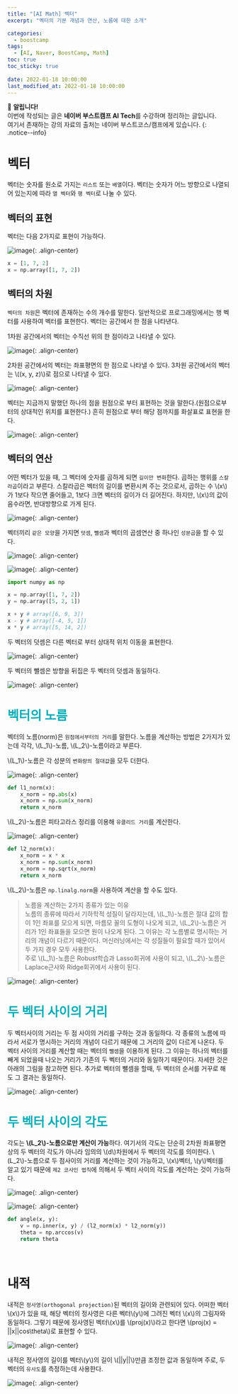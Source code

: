 ```yaml
---
title: "[AI Math] 벡터"
excerpt: "벡터의 기본 개념과 연산, 노름에 대한 소개"

categories:
  - boostcamp
tags:
  - [AI, Naver, BoostCamp, Math]
toc: true
toc_sticky: true
 
date: 2022-01-18 10:00:00
last_modified_at: 2022-01-18 10:00:00
---
```

📌 **알립니다!**<br>
이번에 작성되는 글은 **네이버 부스트캠프 AI Tech**를 수강하며 정리하는 글입니다.<br>
여기서 존재하는 강의 자료의 출처는 네이버 부스트코스/캠프에게 있습니다.
{: .notice--info}
<br>

# 벡터
벡터는 숫자를 원소로 가지는 `리스트` 또는 `배열`이다. 벡터는 숫자가 어느 방향으로 나열되어 있는지에 따라 `열 벡터`와 `행 벡터`로 나눌 수 있다.

## 벡터의 표현
벡터는 다음 2가지로 표현이 가능하다.

![image](https://user-images.githubusercontent.com/91870042/145021482-30a82ee2-670c-4d28-baee-7eb05a808ecc.png){: .align-center}

```py
x = [1, 7, 2]
x = np.array([1, 7, 2])
```

## 벡터의 차원
`벡터의 차원`은 벡터에 존재하는 수의 개수를 말한다. 일반적으로 프로그래밍에서는 행 벡터를 사용하여 벡터를 표현한다.
벡터는 공간에서 한 점을 나타낸다.

1차원 공간에서의 벡터는 수직선 위의 한 점이라고 나타낼 수 있다.

![image](https://user-images.githubusercontent.com/91870042/145009609-534ff1ac-cc47-47fb-aa65-bcf1ba4d8564.png){: .align-center}

2차원 공간에서의 벡터는 좌표평면의 한 점으로 나타낼 수 있다.
3차원 공간에서의 벡터는 \\((x, y, z)\\)로 점으로 나타낼 수 있다.

![image](https://user-images.githubusercontent.com/91870042/145011503-ce3f4ff3-0455-4479-8fd0-a4ebcbd1b352.png){: .align-center}

벡터는 지금까지 말했던 하나의 점을 원점으로 부터 표현하는 것을 말한다.(원점으로부터의 상대적인 위치를 표현한다.) 흔히 원점으로 부터 해당 점까지를 화살표로 표현을 한다.

![image](https://user-images.githubusercontent.com/91870042/145011597-a2c02d5f-bd84-461a-8707-3fdbcf8bb909.png){: .align-center}

## 벡터의 연산
어떤 벡터가 있을 때, 그 벡터에 숫자를 곱하게 되면 `길이만 변화`한다. 곱하는 행위를 `스칼라곱`이라고 부른다. 스칼라곱은 벡터의 길이를 변환시켜 주는 것으로서, 곱하는 수 \\(x\\)가 1보다 작으면 줄어들고, 1보다 크면 벡터의 길이가 더 길어진다. 하지만, \\(x\\)의 값이 음수라면, 반대방향으로 가게 된다.

![image](https://user-images.githubusercontent.com/91870042/145011780-1012f4da-d138-4dec-b048-29453dc4952d.png){: .align-center}

벡터끼리 `같은 모양`을 가지면 `덧셈`, `뺄셈`과 벡터의 곱셈연산 중 하나인 `성분곱`을 할 수 있다.

![image](https://user-images.githubusercontent.com/91870042/145011919-dd751116-7c79-4e41-9a0f-2a72dd991e1f.png){: .align-center}

![image](https://user-images.githubusercontent.com/91870042/145011950-c69fdcfb-e82d-49cc-91fd-33c0374d8419.png){: .align-center}


```py
import numpy as np

x = np.array([1, 7, 2])
y = np.array([5, 2, 1])

x + y # array([6, 9, 3])
x - y # array([-4, 5, 1])
x * y # array([5, 14, 2])
```

두 벡터의 덧셈은 다른 벡터로 부터 상대적 위치 이동을 표현한다.

![image](https://user-images.githubusercontent.com/91870042/145012026-7c0bcae7-53bf-4efc-9cfd-c20c372e8e0a.png){: .align-center}

두 벡터의 뺄셈은 방향을 뒤집은 두 벡터의 덧셈과 동일하다.

![image](https://user-images.githubusercontent.com/91870042/145012084-78210ecd-b4cd-458d-8f37-1d9d84cbb463.png){: .align-center}
<br>

# <span style = "color: #00adb5">벡터의 노름</span>
벡터의 노름(norm)은 `원점에서부터의 거리`를 말한다. 노름을 계산하는 방법은 2가지가 있는데 각각, \\(L_1\\)-노름, \\(L_2\\)-노름이라고 부른다.

\\(L_1\\)-노름은 각 성분의 `변화량의 절대값`을 모두 더한다.

![image](https://user-images.githubusercontent.com/91870042/145017643-9ca10dd4-63a4-48a3-af9e-e1c0c5a7a33f.png){: .align-center}

```py
def l1_norm(x):
    x_norm = np.abs(x)
    x_norm = np.sum(x_norm)
    return x_norm
```

\\(L_2\\)-노름은 피타고라스 정리를 이용해 `유클리드 거리`를 계산한다.

![image](https://user-images.githubusercontent.com/91870042/145017708-620dbeda-443a-4d72-85d9-81a6d6166d69.png){: .align-center}

```py
def l2_norm(x):
    x_norm = x * x
    x_norm = np.sum(x_norm)
    x_norm = np.sqrt(x_norm)
    return x_norm
```

\\(L_2\\)-노름은 `np.linalg.norm`을 사용하여 계산을 할 수도 있다.

> 노름을 계산하는 2가지 종류가 있는 이유  
> 노름의 종류에 따라서 기하학적 성질이 달라지는데, \\(L_1\\)-노름은 절대 값의 합이 1인 좌표를 모으게 되면, 마름모 꼴의 도형이 나오게 되고, \\(L_2\\)-노름은 거리가 1인 좌표들을 모으면 원이 나오게 된다. 그 이유는 각 노름별로 명시하는 거리의 개념이 다르기 때문이다. 머신러닝에서는 각 성질들이 필요할 때가 있어서 두 가지 경우 모두 사용한다.  
> 주로 \\(L_1\\)-노름은 Robust학습과 Lasso회귀에 사용이 되고, \\(L_2\\)-노름은 Laplace근사와 Ridge회귀에서 사용이 된다.

![image](https://user-images.githubusercontent.com/91870042/145018394-908c60b3-a53d-4193-a3ec-663fb0fd0fdd.png){: .align-center}
<br>

# <span style = "color: #00adb5">두 벡터 사이의 거리</span>
두 벡터사이의 거리는 두 점 사이의 거리를 구하는 것과 동일하다. 각 종류의 노름에 따라서 서로가 명시하는 거리의 개념이 다르기 때문에 그 거리의 값이 다르게 나온다. 두 벡터 사이의 거리를 계산할 때는 벡터의 `뺄셈`을 이용하게 된다. 그 이유는 하나의 벡터를 빼게 되었을때 나오는 거리가 기존의 두 벡터의 거리와 동일하기 때문이다. 자세한 것은 아래의 그림을 참고하면 된다. 추가로 벡터의 뺄셈을 할때, 두 벡터의 순서를 거꾸로 해도 그 결과는 동일하다.

![image](https://user-images.githubusercontent.com/91870042/145018823-0c00a50a-8be1-4cd7-8f1c-750ead5cdc76.png){: .align-center}
<br>

# <span style = "color: #00adb5">두 벡터 사이의 각도</span>
각도는 **\\(L_2\\)-노름으로만 계산이 가능**하다. 여기서의 각도는 단순히 2차원 좌표평면상의 두 벡터의 각도가 아니라 임의의 \\(d\\)차원에서 두 벡터의 각도를 의미한다. \\(L_2\\)-노름으로 두 점사이의 거리를 계산하는 것이 가능하고, \\(x\\)벡터, \\(y\\)벡터를 알고 있기 때문에 `제2 코사인 법칙`에 의해서 두 벡터 사이의 각도를 계산하는 것이 가능하다.

![image](https://user-images.githubusercontent.com/91870042/145019319-33b5b545-4eca-4e5e-8f38-f654c2575fe0.png){: .align-center}

![image](https://user-images.githubusercontent.com/91870042/145019596-f2727df4-355b-4e9b-a2ef-0dae45267660.png){: .align-center}

```py
def angle(x, y):
    v = np.inner(x, y) / (l2_norm(x) * l2_norm(y))
    theta = np.arccos(v)
    return theta
```
<br>

# 내적
내적은 `정사영(orthogonal projection)`된 벡터의 길이와 관련되어 있다. 어떠한 벡터 \\(x\\)가 있을 때, 해당 벡터의 정사영은 다른 벡터\\(y\\)에 그려진 벡터 \\(x\\)의 그림자와 동일하다. 그렇기 때문에 정사영된 벡터\\(x\\)를 \\(proj(x)\\)라고 한다면 \\(proj(x) = ||x||cos\theta\\)로 표현할 수 있다.

![image](https://user-images.githubusercontent.com/91870042/145020380-bb98a36e-82ed-46f2-b63f-bd70edc140fc.png){: .align-center}


내적은 정사영의 길이를 벡터\\(y\\)의 길이 \\(\|\|y\|\|\\)만큼 조정한 값과 동일하며 주로, 두 벡터의 `유사도`를 측정하는데 사용한다.

![image](https://user-images.githubusercontent.com/91870042/145020516-ff580bc6-a3a0-41bb-b5c9-520ed0915d8f.png){: .align-center}
<br>

